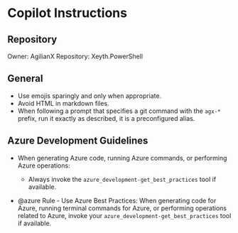 # Copilot Instructions

## Repository

Owner: AgilianX
Repository: Xeyth.PowerShell

## General

- Use emojis sparingly and only when appropriate.
- Avoid HTML in markdown files.
- When following a prompt that specifies a git command with the `agx-*` prefix, run it exactly as described, it is a preconfigured alias.

## Azure Development Guidelines

- When generating Azure code, running Azure commands, or performing Azure operations:
  - Always invoke the `azure_development-get_best_practices` tool if available.

- @azure Rule - Use Azure Best Practices: When generating code for Azure, running terminal commands for Azure, or performing operations related to Azure, invoke your `azure_development-get_best_practices` tool if available.
